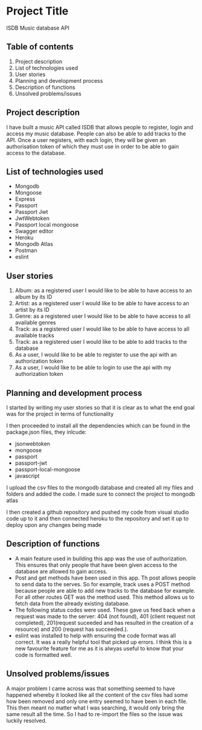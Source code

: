 # Project Title

ISDB Music database API

## Table of contents

1. Project description
1. List of technologies used
1. User stories
1. Planning and development process
1. Description of functions
1. Unsolved problems/issues

## Project description

<p>I have built a music API called ISDB that allows people to register, login and access my music database. People can also be able to add tracks to the API. Once a user registers, with each login, they will be given an authorisation token of which they must use in order to be able to gain access to the database.</p>

## List of technologies used

- Mongodb
- Mongoose
- Express
- Passport
- Passport Jwt
- JwtWebtoken
- Passport local mongoose
- Swagger editor
- Heroku
- Mongodb Atlas
- Postman
- eslint

## User stories

1. Album: as a registered user I would like to be able to have access to an album by its ID
1. Artist: as a registered user I would like to be able to have access to an artist by its ID
1. Genre: as a registered user I would like to be able to have access to all available genres
1. Track: as a registered user I would like to be able to have access to all available tracks
1. Track: as a registered user I would like to be able to add tracks to the database
1. As a user, I would like to be able to register to use the api with an authorization token
1. As a user, I would like to be able to login to use the api with my authorization token

## Planning and development process

<p> I started by writing my user stories so that it is clear as to what the end goal was for the project in terms of functionality

I then proceeded to install all the dependencies which can be found in the package.json files, they inlcude:

- jsonwebtoken
- mongoose
- passport
- passport-jwt
- passport-local-mongoose
- javascript

I upload the csv files to the mongodb database and created all my files and folders and added the code. I made sure to connect the project to mongodb atlas

I then created a github repository and pushed my code from visual studio code up to it and then connected heroku to the repository and set it up to deploy upon any changes being made</p>

## Description of functions

- A main feature used in building this app was the use of authorization. This ensures that only people that have been given access to the database are allowed to gain access.
- Post and get methods have been used in this app. Th post allows people to send data to the serves. So for example, track uses a POST method because people are able to add new tracks to the database for example. For all other routes GET was the method used. This method allows us to fetch data from the already existing database.
- The following status codes were used. These gave us feed back when a request was made to the server: 404 (not found), 401 (client request not completed), 201(request suceeded and has resulted in the creation of a resource) and 200 (request has succeeded.).
- eslint was installed to help with ensuring the code format was all correct. It was a really helpful tool that picked up errors. I think this is a new favourite feature for me as it is alwyas useful to know that your code is formatted well.

## Unsolved problems/issues

<p> A major problem I came across was that something seemed to have happened whereby it looked like all the content of the csv files had some how been removed and only one entry seemed to have been in each file. This then meant no matter what I was searching, it would only bring the same result all the time. So I had to re-import the files so the issue was luckily resolved.</p>
